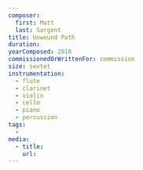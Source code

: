 ```yaml
---
composer:
  first: Matt
  last: Sargent
title: Unwound Path
duration:
yearComposed: 2018
commissionedOrWrittenFor: commission
size: sextet
instrumentation:
  - flute
  - clarinet
  - violin
  - cello
  - piano
  - percussion
tags:
  -
media:
  - title:
    url:
---
```


